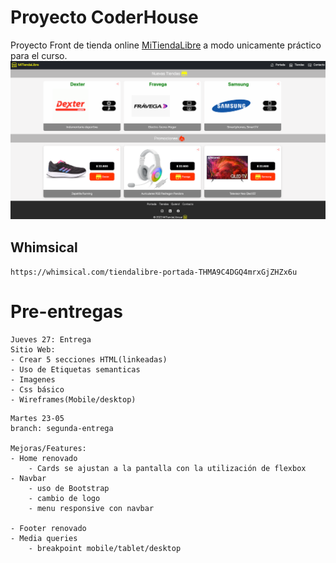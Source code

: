 # Proyecto CoderHouse 
Proyecto Front de tienda online [MiTiendaLibre](https://luisbattle.github.io/mitiendalibre/) a modo unicamente práctico para el curso.
![logo](docs/images/MiTiendaLibre-Home.png)



## Whimsical
`https://whimsical.com/tiendalibre-portada-THMA9C4DGQ4mrxGjZHZx6u`



# Pre-entregas
````
Jueves 27: Entrega
Sitio Web: 
- Crear 5 secciones HTML(linkeadas)
- Uso de Etiquetas semanticas
- Imagenes
- Css básico
- Wireframes(Mobile/desktop)
````

```
Martes 23-05
branch: segunda-entrega

Mejoras/Features:
- Home renovado
    - Cards se ajustan a la pantalla con la utilización de flexbox
- Navbar
    - uso de Bootstrap
    - cambio de logo
    - menu responsive con navbar

- Footer renovado
- Media queries 
    - breakpoint mobile/tablet/desktop 
```
